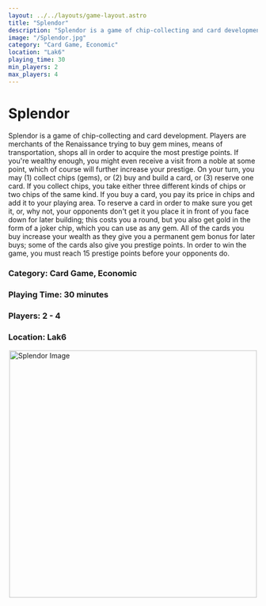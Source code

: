 ```yaml
---
layout: ../../layouts/game-layout.astro
title: "Splendor"
description: "Splendor is a game of chip-collecting and card development."
image: "/Splendor.jpg"
category: "Card Game, Economic"
location: "Lak6"
playing_time: 30
min_players: 2
max_players: 4
---
```

# Splendor

Splendor is a game of chip-collecting and card development. Players are merchants of the Renaissance trying to buy gem mines, means of transportation, shops all in order to acquire the most prestige points. If you're wealthy enough, you might even receive a visit from a noble at some point, which of course will further increase your prestige.  On your turn, you may (1) collect chips (gems), or (2) buy and build a card, or (3) reserve one card. If you collect chips, you take either three different kinds of chips or two chips of the same kind. If you buy a card, you pay its price in chips and add it to your playing area. To reserve a card in order to make sure you get it, or, why not, your opponents don't get it you place it in front of you face down for later building; this costs you a round, but you also get gold in the form of a joker chip, which you can use as any gem.  All of the cards you buy increase your wealth as they give you a permanent gem bonus for later buys; some of the cards also give you prestige points. In order to win the game, you must reach 15 prestige points before your opponents do.  

### Category: Card Game, Economic

### Playing Time: 30 minutes

### Players: 2 - 4

### Location: Lak6

<img src="/Splendor.jpg" alt="Splendor Image" width="500" style="display: block; margin: 0 auto">

    